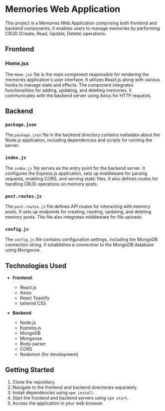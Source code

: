 # Memories Web Application

This project is a Memories Web Application comprising both frontend and backend components. It enables users to manage memories by performing CRUD (Create, Read, Update, Delete) operations.

## Frontend

### Home.jsx

The `Home.jsx` file is the main component responsible for rendering the memories application's user interface. It utilizes React.js along with various hooks to manage state and effects. The component integrates functionalities for adding, updating, and deleting memories. It communicates with the backend server using Axios for HTTP requests.

## Backend

### `package.json`

The `package.json` file in the backend directory contains metadata about the Node.js application, including dependencies and scripts for running the server.

### `index.js`

The `index.js` file serves as the entry point for the backend server. It configures the Express.js application, sets up middleware for parsing requests, enabling CORS, and serving static files. It also defines routes for handling CRUD operations on memory posts.

### `post.routes.js`

The `post.routes.js` file defines API routes for interacting with memory posts. It sets up endpoints for creating, reading, updating, and deleting memory posts. The file also integrates middleware for file uploads.

### `config.js`

The `config.js` file contains configuration settings, including the MongoDB connection string. It establishes a connection to the MongoDB database using Mongoose.

## Technologies Used

- **Frontend**:
  - React.js
  - Axios
  - React Toastify
  - tailwind CSS

- **Backend**:
  - Node.js
  - Express.js
  - MongoDB
  - Mongoose
  - Body-parser
  - CORS
  - Nodemon (for development)

## Getting Started

1. Clone the repository.
2. Navigate to the frontend and backend directories separately.
3. Install dependencies using `npm install`.
4. Start the frontend and backend servers using `npm start`.
5. Access the application in your web browser.


